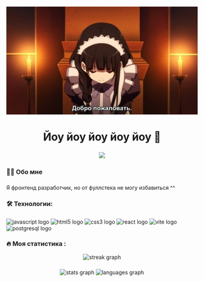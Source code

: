 <br clear="both">

<div align="center">
  <img src="https://github.com/webHikari/webHikari/blob/main/hyoka.jpg?raw=true"  />
</div>

###

<h1 align="center">Йоу йоу йоу йоу йоу 👋 </h1>

###

###

<div align="center">
  <img src="https://visitor-badge.laobi.icu/badge?page_id=webHikari.webHikari&"  />
</div>

###

<h3 align="left">👩‍💻  Обо мне</h3>

###

<p align="left">Я фронтенд разработчик, но от фуллстека не могу избавиться ^^</p>

###

###

###

<h3 align="left">🛠 Технологии:</h3>

###

<div align="left">
  <img src="https://cdn.jsdelivr.net/gh/devicons/devicon/icons/javascript/javascript-original.svg" height="40" alt="javascript logo"  />
  <!-- <img src="https://cdn.jsdelivr.net/gh/devicons/devicon/icons/typescript/typescript.svg" height="40" alt="javascript logo"  /> -->
  <!-- <img width="12" /> -->
  <img src="https://cdn.jsdelivr.net/gh/devicons/devicon/icons/html5/html5-original.svg" height="40" alt="html5 logo"  />
  <!-- <img width="12" /> -->
  <img src="https://cdn.jsdelivr.net/gh/devicons/devicon/icons/css3/css3-original.svg" height="40" alt="css3 logo"  />
  <!-- <img width="12" /> -->
  <img src="https://cdn.jsdelivr.net/gh/devicons/devicon/icons/react/react-original.svg" height="40" alt="react logo"  />
  <!-- <img width="12" /> -->
  <img src="https://skillicons.dev/icons?i=vite" height="40" alt="vite logo"  />
  <!-- <img width="12" /> -->
  <!-- <img width="12" /> -->

  <!-- <img width="12" /> -->
  <img src="https://skillicons.dev/icons?i=postgres" height="40" alt="postgresql logo"  />
</div>

###

<h3 align="left">🔥   Моя статистика :</h3>
<div align="center">
  <img src="https://streak-stats.demolab.com?user=webHikari&locale=en&mode=daily&theme=dark&hide_border=false&border_radius=5&order=3" height="220" alt="streak graph"  />
</div>

###

<div align="center">
  <img src="https://github-readme-stats.vercel.app/api?username=webHikari&hide_title=false&hide_rank=false&show_icons=true&include_all_commits=true&count_private=true&disable_animations=false&theme=dracula&locale=en&hide_border=false&order=1" height="150" alt="stats graph"  />
  <img src="https://github-readme-stats.vercel.app/api/top-langs?username=webHikari&locale=en&hide_title=false&layout=compact&card_width=320&langs_count=5&theme=dracula&hide_border=false&order=2" height="150" alt="languages graph"  />
</div>

###
